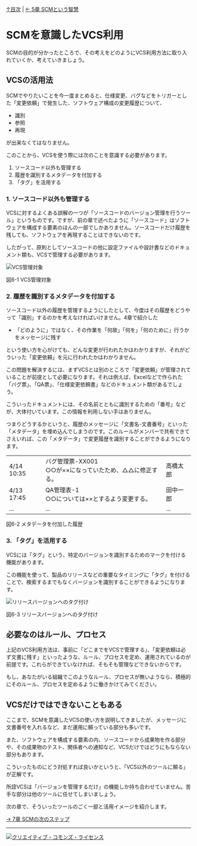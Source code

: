 [↑目次](readme.md "目次") | [← 5章 SCMという智慧](5.wisdom-of-scm.md "SCMという智慧")

# SCMを意識したVCS利用

SCMの目的が分かったところで、その考えをどのようにVCS利用方法に取り入れていくか、考えていきましょう。

## VCSの活用法

SCMでやりたいことを今一度まとめると、仕様変更、バグなどをトリガーとした「変更依頼」で発生した、ソフトウェア構成の変更履歴について、

- 識別
- 参照
- 再現

が出来なくてはなりません。

このことから、VCSを使う際には次のことを意識する必要があります。

1. ソースコード以外も管理する
1. 履歴を識別するメタデータを付加する
1. 「タグ」を活用する

### 1. ソースコード以外も管理する

VCSに対するよくある誤解の一つが「ソースコードのバージョン管理を行うツール」というものです。ですが、前の章で述べたように「ソースコード」はソフトウェアを構成する要素のほんの一部でしかありません。ソースコードだけ履歴を残しても、ソフトウェアを再現することはできないのです。

したがって、原則としてソースコードの他に設定ファイルや設計書などのドキュメント類も、VCSで管理する必要があります。

![VCS管理対象](images/chapter-6-1.jpg)

図6-1 VCS管理対象

### 2. 履歴を識別するメタデータを付加する

ソースコード以外の履歴を管理するようにしたとして、今度はその履歴をどうやって「識別」するのかを考えなければいけません。4章で紹介した

- 「どのように」ではなく、その作業を「何故」「何を」「何のために」行うかをメッセージに残す

という使い方を心がけても、どんな変更が行われたかはわかりますが、それがどういった「変更依頼」を元に行われたかはわかりません。

この問題を解決するには、まずVCSとは別のところで「変更依頼」が管理されていることが前提として必要になります。それは例えば、Excelなどで作られた「バグ票」、「QA票」、「仕様変更依頼書」などのドキュメント類があるでしょう。

こういったドキュメントには、その名前とともに識別するための「番号」などが、大体付いています。この情報を利用しない手はありません。

つまりどうするかというと、履歴のメッセージに「文書名-文書番号」といった「メタデータ」を埋め込んでしまうのです。このルールがメンバーで共有できてさえいれば、この「メタデータ」で変更履歴を識別することができるようになります。

<table>
  <tr>
    <td>4/14 10:35</td>
    <td>
      バグ管理票-XX001<br/>
      ○○が××になっていたため、△△に修正する。
    </td>
    <td>高橋太郎</td>
  </tr>
  <tr>
    <td>4/13 17:45</td>
    <td>
      QA管理表-1<br/>
      ○○については××とするよう変更する。
    </td>
    <td>田中一郎</td>
  </tr>
  <tr>
    <td>...</td>
    <td>...</td>
    <td>...</td>
  </tr>
</table>

図6-2 メタデータを付加した履歴

### 3. 「タグ」を活用する

VCSには「タグ」という、特定のバージョンを識別するためのマークを付ける機能があります。

この機能を使って、製品のリリースなどの重要なタイミングに「タグ」を付けることで、検索するまでもなくバージョンを識別することができるようになります。

![リリースバージョンへのタグ付け](images/chapter-6-3.jpg)

図6-3 リリースバージョンへのタグ付け

## 必要なのはルール、プロセス

上記のVCS利用方法は、事前に「どこまでをVCSで管理する」、「変更依頼は必ず文書に残す」といったような、ルール、プロセスを定め、運用されているのが前提です。これらができていなければ、そもそも管理などできないからです。

もし、あなたがいる組織でこのようなルール、プロセスが無いようなら、積極的にそのルール、プロセスを定めるように働きかけてみてください。

## VCSだけではできないこともある

ここまで、SCMを意識したVCSの使い方を説明してきましたが、メッセージに文書番号を入れるなど、まだ運用に頼っている部分も多いです。

また、ソフトウェアを構成する要素の内、ソースコードから成果物を作る部分や、その成果物のテスト、関係者への通知など、VCSだけではどうにもならない部分もあります。

こういったものにどう対処すれば良いかというと、「VCS以外のツールに頼る」が正解です。

所詮VCSは「バージョンを管理するだけ」の機能しか持ち合わせていません。苦手な部分は他のツールに任せてしまいましょう。

次の章で、そういったツールのごく一部と活用イメージを紹介します。

[→ 7章 SCMの次のステップ](7.road-to-scm.md "SCMの次のステップ")

----------

<a rel="license" href="http://creativecommons.org/licenses/by-sa/3.0/deed.ja"><img alt="クリエイティブ・コモンズ・ライセンス" style="border-width:0" src="http://i.creativecommons.org/l/by-sa/3.0/88x31.png" /></a>
